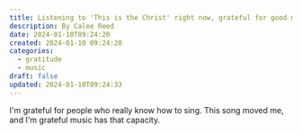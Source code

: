 ```yaml
---
title: Listening to 'This is the Christ' right now, grateful for good music
description: By Calee Reed
date: 2024-01-10T09:24:20
created: 2024-01-10 09:24:20
categories:
  - gratitude
  - music
draft: false
updated: 2024-01-10T09:24:33
---
```

I'm grateful for people who really know how to sing. This song moved me, and I'm grateful music has that capacity.